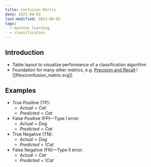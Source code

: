 ```yaml
---
title: Confusion Matrix
date: 2023-08-03
last-modified: 2023-09-05
tags:
  - machine learning
  - classification
---
```


## Introduction

- Table layout to visualize performance of a classification algorithm
- Foundation for many other metrics, e.g. [Precision and Recall](notes/Precision%20and%20Recall.md)
![[files/confusion_matrix.svg]]

## Examples

- True Positive (TP):
	- $Actual = Cat$
	- $Predicted = Cat$
- False Positive (FP)—Type I error:
	- $Actual = Dog$
	- $Predicted = Cat$
- True Negative (TN):
	- $Actual = Dog$
	- $Predicted = !Cat$
- False Negative (FN)—Type II error:
	- $Actual = Cat$
	- $Predicted = !Cat$

